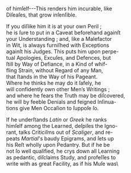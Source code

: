 of himſelf---This renders him incurable, like\
Diſeaſes, that grow inſenſible.

   If you diſlike him it is at your own Peril ;\
he is ſure to put in a Caveat beforehand againſt\
your Understanding ; and, like a Malefactor\
in Wit, is always furniſhed with Exceptions\
againſt his Judges.  This puts him upon perpe-\
tual Apologies, Excuſes, and Defences, but\
ſtill by Way of Defiance, in a Kind of whif-\
fling Strain, without Regard of any Man,\
that ſtands in the Way of his Pageant.\
Where he thinks he may do it ſafely, he\
will confidently own other Men’s Writings ;\
and where he fears the Truth may be diſcovered,\
he will by feeble Denials and feigned Inſinua-\
tions give Men Occaſion to ſuppoſe ſo.

   If he underſtands *Latin* or *Greek* he ranks\
himſelf among the Learned, deſpiſes the Igno-\
rant, talks Criticiſms out of *Scaliger*, and re-\
peats *Martial*'s baudy Epigrams, and ſets up\
his Reſt wholly upon Pedantry.  But if he be\
not ſo well qualified, he crys down all Learning\
as pedantic, diſclaims Study, and profeſſes to\
write with as great Facility, as if his Muſe was\
